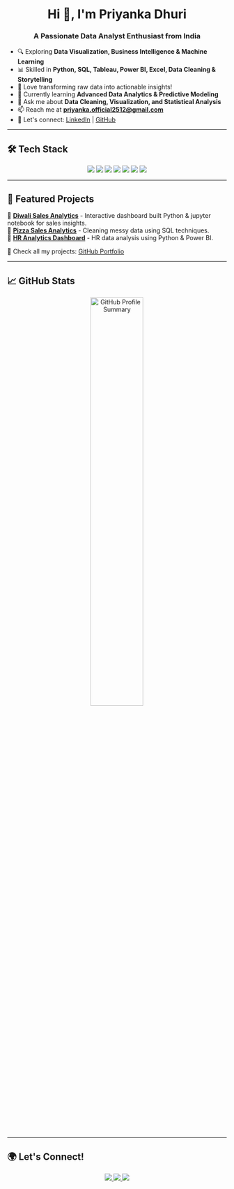 <h1 align="center">Hi 👋, I'm Priyanka Dhuri</h1>
<h3 align="center">A Passionate Data Analyst Enthusiast from India</h3>

- 🔍 Exploring **Data Visualization, Business Intelligence & Machine Learning**
- 📊 Skilled in **Python, SQL, Tableau, Power BI, Excel, Data Cleaning & Storytelling**
- 🚀 Love transforming raw data into actionable insights!
- 🌱 Currently learning **Advanced Data Analytics & Predictive Modeling**
- 💬 Ask me about **Data Cleaning, Visualization, and Statistical Analysis**
- 📫 Reach me at **priyanka.official2512@gmail.com**
- 📄 Let's connect: [LinkedIn](https://www.linkedin.com/in/priyanka-dhuri-121b40271/) |                                        [GitHub](https://github.com/PriyankaDhuri2501)


---

## 🛠 Tech Stack
<p align="center">
  <img src="https://img.shields.io/badge/Python-3776AB?style=for-the-badge&logo=python&logoColor=white" />
  <img src="https://img.shields.io/badge/R-276DC3?style=for-the-badge&logo=r&logoColor=white" />
  <img src="https://img.shields.io/badge/SQL-4479A1?style=for-the-badge&logo=MySQL&logoColor=white" />
  <img src="https://img.shields.io/badge/Tableau-E97627?style=for-the-badge&logo=Tableau&logoColor=white" />
  <img src="https://img.shields.io/badge/Power%20BI-F2C811?style=for-the-badge&logo=powerbi&logoColor=black" />
  <img src="https://img.shields.io/badge/Excel-217346?style=for-the-badge&logo=microsoft-excel&logoColor=white" />
  <img src="https://img.shields.io/badge/Statistics-009999?style=for-the-badge&logo=data:image/png;base64&logoColor=white" />
</p>

---

## 🚀 Featured Projects
📌 **[Diwali Sales Analytics](#)** - Interactive dashboard built Python & jupyter notebook for sales insights.  
📌 **[Pizza Sales Analytics](#)** - Cleaning messy data using SQL techniques.  
📌 **[HR Analytics Dashboard](#)** - HR data analysis using Python & Power BI.  

🔗 Check all my projects: [GitHub Portfolio](https://github.com/PriyankaDhuri2501)

---

## 📈 GitHub Stats
<p align="center">
  <img src="https://github-profile-summary-cards.vercel.app/api/cards/profile-details?username=priyankadhuri2501&theme=github_dark" width="49%" alt="GitHub Profile Summary" />
</p>

---

## 🌍 Let's Connect!
<p align="center">
  <a href="https://www.linkedin.com/in/priyanka-dhuri-121b40271/">
    <img src="https://img.shields.io/badge/LinkedIn-blue?style=for-the-badge&logo=linkedin&logoColor=white" />
  </a>
  <a href="mailto:priyanka.official2512@gmail.com">
    <img src="https://img.shields.io/badge/Email-D14836?style=for-the-badge&logo=gmail&logoColor=white" />
  </a>
  <a href="https://github.com/PriyankaDhuri2501">
    <img src="https://img.shields.io/badge/GitHub-black?style=for-the-badge&logo=github&logoColor=white" />
  </a>
</p>

